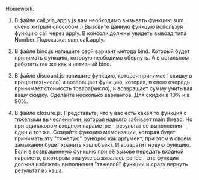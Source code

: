Homework.


1. В файле call_via_apply.js вам необходимо вызывать функцию sum очень хитрым способом :)
Вызовите данную функцую используя функцию call через apply. В консоли должны увидеть вывоад типа Number.
Подсказка: sum.call.apply.


2. В файле bind.js напишите свой вариант метода bind. Который будет принимать функцию, которую неободимо обернуть. А в остальном работать так же как и нативный bind.


3. В файле discount.js напишите функцию, которая принимает скидку в процентах(число) и возвращает функцию, которая, в свою очередь принимает стоимость товара(число), и возвращает сумму учитывая вашу скидку. Сделайте несколько вариантов. Для скидки в 10% и в 90%.


4. В файле closure.js. Представьте, что у вас есть какая то функция с тяжелыми вычеслениями, которая надолго забивает main thread. Но при одинаковом входном параметре - результат ее выполнения - один и тот же. Создайте функцию мемоизации, которая будет принимать эту "тяжелую" функцию как аргумент, при этом в своем замыкании будет хранить кэш объект. И возвратит новую функцию. Если в возвращенную функцию при её вызове передать входной параметр, с которым она уже вызывалась ранее - эта функция должна избежать выполнения "тяжелой" функции и сразу вернуть результат из кэша.
